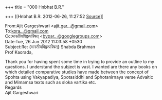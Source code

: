 +++
title = "000 Hnbhat B.R."

+++
[[Hnbhat B.R.	2012-06-26, 11:27:52 [Source](https://groups.google.com/g/bvparishat/c/hTicfQMJvLI)]]



From:Ajit Gargeshwari \<[ajit.gar...@gmail.com]()\>  
To:[kora...@gmail.com]()  
Cc:भारतीयविद्वत्परिषत् \<[bvpar...@googlegroups.com]()\>  
Date:Tue, 26 Jun 2012 11:03:58 +0530  
Subject:Re: {भारतीयविद्वत्परिषत्} Shabda Brahman  
Prof Kaorada,  
  
Thank you for having spent some time in trying to provide an outline to my questions. I understand the subject is vast. I wanted are there any books on which detailed comparative studies have made between the concept of Spohta using Vakyapadiya, Spotasiddhi and Sphotanirnaya verse Advaitic and Mimamsa texts such as sloka vartika etc.  
Regards  
Ajit Gargeshwari  
  
  

